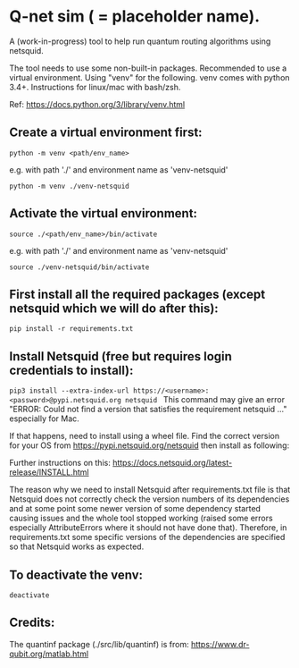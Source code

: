 # Q-net sim ( = placeholder name).

A (work-in-progress) tool to help run quantum routing algorithms using netsquid.

The tool needs to use some non-built-in packages. Recommended to use a virtual environment. Using "venv" for the following. venv comes with python 3.4+. Instructions for linux/mac with bash/zsh. 

Ref: https://docs.python.org/3/library/venv.html

## Create a virtual environment first:
```python -m venv <path/env_name>```

e.g. with path './' and environment name as 'venv-netsquid'

```python -m venv ./venv-netsquid```

## Activate the virtual environment:
```source ./<path/env_name>/bin/activate```

e.g. with path './' and environment name as 'venv-netsquid'

```source ./venv-netsquid/bin/activate```

## First install all the required packages (except netsquid which we will do after this):
```pip install -r requirements.txt```

## Install Netsquid (free but requires login credentials to install):
```pip3 install --extra-index-url https://<username>:<password>@pypi.netsquid.org netsquid ```
This command may give an error "ERROR: Could not find a version that satisfies the requirement netsquid ..." especially for Mac. 

If that happens, need to install using a wheel file. Find the correct version for your OS from https://pypi.netsquid.org/netsquid then install as following:

Further instructions on this: https://docs.netsquid.org/latest-release/INSTALL.html

The reason why we need to install Netsquid after requirements.txt file is that Netsquid does not correctly check the version numbers of its dependencies and at some point some newer version of some dependency started causing issues and the whole tool stopped working (raised some errors especially AttributeErrors where it should not have done that). Therefore, in requirements.txt some specific versions of the dependencies are specified so that Netsquid works as expected.

## To deactivate the venv:
```deactivate```

## Credits:
The quantinf package (./src/lib/quantinf) is from: https://www.dr-qubit.org/matlab.html